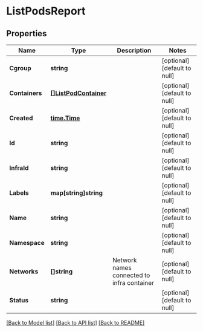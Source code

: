 # ListPodsReport

## Properties
Name | Type | Description | Notes
------------ | ------------- | ------------- | -------------
**Cgroup** | **string** |  | [optional] [default to null]
**Containers** | [**[]ListPodContainer**](ListPodContainer.md) |  | [optional] [default to null]
**Created** | [**time.Time**](time.Time.md) |  | [optional] [default to null]
**Id** | **string** |  | [optional] [default to null]
**InfraId** | **string** |  | [optional] [default to null]
**Labels** | **map[string]string** |  | [optional] [default to null]
**Name** | **string** |  | [optional] [default to null]
**Namespace** | **string** |  | [optional] [default to null]
**Networks** | **[]string** | Network names connected to infra container | [optional] [default to null]
**Status** | **string** |  | [optional] [default to null]

[[Back to Model list]](../README.md#documentation-for-models) [[Back to API list]](../README.md#documentation-for-api-endpoints) [[Back to README]](../README.md)

